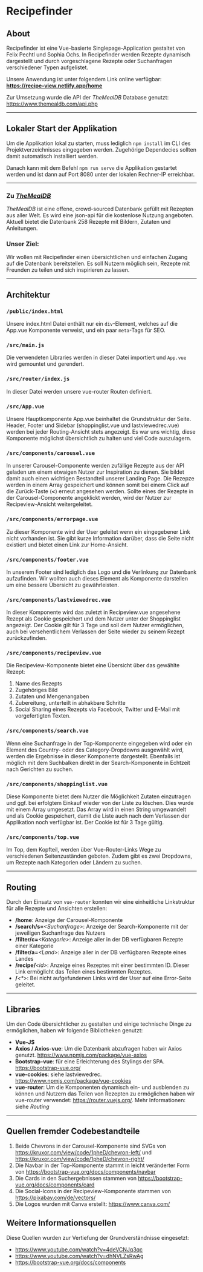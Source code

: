 # **Recipefinder**

## About

Recipefinder ist eine Vue-basierte Singlepage-Application gestaltet von Felix Pechtl und Sophia Ochs.
In Recipefinder werden Rezepte dynamisch dargestellt und durch vorgeschlagene Rezepte oder Suchanfragen verschiedener Typen aufgelistet.

Unsere Anwendung ist unter folgendem Link online verfügbar: **https://recipe-view.netlify.app/home**

Zur Umsetzung wurde die API der _TheMealDB_ Database genutzt: https://www.themealdb.com/api.php

---

## Lokaler Start der Applikation
Um die Applikation lokal zu starten, muss lediglich `npm install` im CLI des Projektverzeichnisses eingegeben werden.
Zugehörige Dependecies sollten damit automatisch installiert werden.

Danach kann mit dem Befehl `npm run serve` die Applikation gestartet werden und ist dann auf Port 8080 unter der lokalen Rechner-IP erreichbar.

---

### Zu _[TheMealDB](https://www.themealdb.com/)_
_TheMealDB_ ist eine offene, crowd-sourced Datenbank gefüllt mit Rezepten aus aller Welt.
Es wird eine json-api für die kostenlose Nutzung angeboten.
Aktuell bietet die Datenbank 258 Rezepte mit Bildern, Zutaten und Anleitungen.

### Unser Ziel:
Wir wollen mit Recipefinder einen übersichtlichen und einfachen Zugang auf die Datenbank bereitstellen.
Es soll Nutzern möglich sein, Rezepte mit Freunden zu teilen und sich inspirieren zu lassen.

---

## Architektur
### `/public/index.html`
Unsere index.html Datei enthält nur ein `div`-Element, welches auf die App.vue Komponente verweist,
und ein paar `meta`-Tags für SEO.

### `/src/main.js`
Die verwendeten Libraries werden in dieser Datei importiert und `App.vue` wird gemountet und gerendert.

### `/src/router/index.js`
In dieser Datei werden unsere vue-router Routen definiert.

### `/src/App.vue`
Unsere Hauptkomponente App.vue beinhaltet die Grundstruktur der Seite. Header, Footer und Sidebar (shoppinglist.vue und lastviewedrec.vue) werden bei jeder Routing-Ansicht stets angezeigt. Es war uns wichtig, diese Komponente möglichst übersichtlich zu halten und viel Code auszulagern.

### `/src/components/carousel.vue`
In unserer Carousel-Componente werden zufällige Rezepte aus der API geladen um einem etwaigen Nutzer zur Inspiration zu dienen.
Sie bildet damit auch einen wichtigen Bestandteil unserer Landing Page.
Die Rezepze werden in einem Array gespeichert und können somit bei einem Click auf die Zurück-Taste (**<**) erneut angesehen werden.
Sollte eines der Rezepte in der Carousel-Componente angeklickt werden, wird der Nutzer zur Recipeview-Ansicht weitergeleitet.

### `/src/components/errorpage.vue`
Zu dieser Komponente wird der User geleitet wenn ein eingegebener Link nicht vorhanden ist.
Sie gibt kurze Information darüber, dass die Seite nicht existiert und bietet einen Link zur Home-Ansicht.

### `/src/components/footer.vue`
In unserem Footer sind lediglich das Logo und die Verlinkung zur Datenbank aufzufinden.
Wir wollten auch dieses Element als Komponente darstellen um eine bessere Übersicht zu gewährleisten.

### `/src/components/lastviewedrec.vue`
In dieser Komponente wird das zuletzt in Recipeview.vue angesehene Rezept als Cookie gespeichert und dem Nutzer unter der Shoppinglist angezeigt.
Der Cookie gilt für 3 Tage und soll dem Nutzer ermöglichen, auch bei versehentlichem Verlassen der Seite wieder zu seinem Rezept zurückzufinden. 

### `/src/components/recipeview.vue`
Die Recipeview-Komponente bietet eine Übersicht über das gewählte Rezept:

1. Name des Rezepts
2. Zugehöriges Bild
3. Zutaten und Mengenangaben
4. Zubereitung, unterteilt in abhakbare Schritte
5. Social Sharing eines Rezepts via Facebook, Twitter und E-Mail mit vorgefertigten Texten.

### `/src/components/search.vue`
Wenn eine Suchanfrage in der Top-Komponente eingegeben wird oder ein Element des Country- oder des Category-Dropdowns ausgewählt wird, werden die Ergebnisse in dieser Komponente dargestellt.
Ebenfalls ist möglich mit dem Suchbalken direkt in der Search-Komponente in Echtzeit nach Gerichten zu suchen. 

### `/src/components/shoppinglist.vue`
Diese Komponente bietet dem Nutzer die Möglichkeit Zutaten einzutragen und ggf. bei erfolgtem Einkauf wieder von der Liste zu löschen.
Dies wurde mit einem Array umgesetzt.
Das Array wird in einen String umgewandelt und als Cookie gespeichert, damit die Liste auch nach dem Verlassen der Applikation noch verfügbar ist.
Der Cookie ist für 3 Tage gültig.

### `/src/components/top.vue`
Im Top, dem Kopfteil, werden über Vue-Router-Links Wege zu verschiedenen Seitenzuständen geboten.
Zudem gibt es zwei Dropdowns, um Rezepte nach Kategorien oder Ländern zu suchen.

---

## Routing
Durch den Einsatz von `vue-router` konnten wir eine einheitliche Linkstruktur für alle Rezepte und Ansichten erstellen: 
 - **/home**: Anzeige der Carousel-Komponente
 - **/search/s=**_\<Suchanfrage>_: Anzeige der Search-Komponente mit der jeweiligen Suchanfrage des Nutzers
 - **/filter/c=**_\<Kategorie>_: Anzeige aller in der DB verfügbaren Rezepte einer Kategorie
 - **/filter/a=**_\<Land>_: Anzeige aller in der DB verfügbaren Rezepte eines Landes
 - **/recipe/**_\<id>_: Anzeige eines Rezeptes mit einer bestimmten ID. Dieser Link ermöglicht das Teilen eines bestimmten Rezeptes. 
 - **/**_<\*>_: Bei nicht aufgefundenen Links wird der User auf eine Error-Seite geleitet.

---

## Libraries 
Um den Code übersichtlicher zu gestalten und einige technische Dinge zu ermöglichen, haben wir folgende Bibliotheken genutzt:
 - **Vue-JS**
 - **Axios / Axios-vue**: Um die Datenbank abzufragen haben wir Axios genutzt. https://www.npmjs.com/package/vue-axios
 - **Bootstrap-vue**: für eine Erleichterung des Stylings der SPA. https://bootstrap-vue.org/
 - **vue-cookies**: siehe lastviewedrec. https://www.npmjs.com/package/vue-cookies
 - **vue-router**: Um die Komponenten dynamisch ein- und ausblenden zu können und Nutzern das Teilen von Rezepten zu ermöglichen haben wir vue-router verwendet: https://router.vuejs.org/. Mehr Informationen: siehe _Routing_

---

## Quellen fremder Codebestandteile

1. Beide Chevrons in der Carousel-Komponente sind SVGs von https://kruxor.com/view/code/1pheD/chevron-left/  und https://kruxor.com/view/code/1pheD/chevron-right/
2. Die Navbar in der Top-Komponente stammt in leicht veränderter Form von https://bootstrap-vue.org/docs/components/navbar
3. Die Cards in den Suchergebnissen stammen von https://bootstrap-vue.org/docs/components/card
4. Die Social-Icons in der Recipeview-Komponente stammen von https://pixabay.com/de/vectors/
5. Die Logos wurden mit Canva erstellt: https://www.canva.com/

## Weitere Informationsquellen
Diese Quellen wurden zur Vertiefung der Grundverständnisse eingesetzt:
- https://www.youtube.com/watch?v=4deVCNJq3qc
- https://www.youtube.com/watch?v=dhNVLZsRwAg
- https://bootstrap-vue.org/docs/components